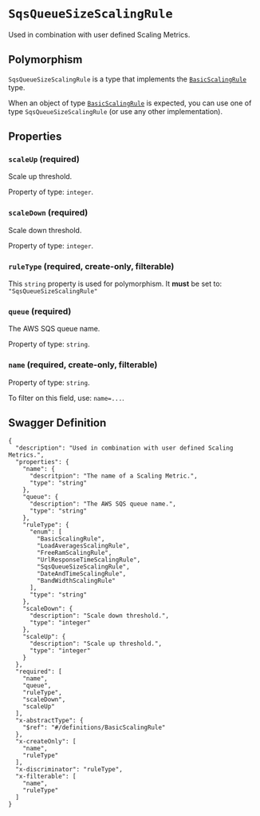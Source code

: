 # `SqsQueueSizeScalingRule` #

Used in combination with user defined Scaling Metrics.

## Polymorphism ##

`SqsQueueSizeScalingRule` is a type that implements the [`BasicScalingRule`](./../definitions/BasicScalingRule.mkd) type.

When an object of type [`BasicScalingRule`](./../definitions/BasicScalingRule.mkd) is expected, you can use one of type `SqsQueueSizeScalingRule`
(or use any other implementation).




## Properties ##

### `scaleUp` (required) ###

Scale up threshold.


Property of type: `integer`.




### `scaleDown` (required) ###

Scale down threshold.


Property of type: `integer`.




### `ruleType` (required, create-only, filterable) ###




This `string` property is used for polymorphism. It **must** be set to: `"SqsQueueSizeScalingRule"`


### `queue` (required) ###

The AWS SQS queue name.


Property of type: `string`.




### `name` (required, create-only, filterable) ###




Property of type: `string`.


To filter on this field, use: `name=...`.





## Swagger Definition ##

    {
      "description": "Used in combination with user defined Scaling Metrics.", 
      "properties": {
        "name": {
          "descritpion": "The name of a Scaling Metric.", 
          "type": "string"
        }, 
        "queue": {
          "description": "The AWS SQS queue name.", 
          "type": "string"
        }, 
        "ruleType": {
          "enum": [
            "BasicScalingRule", 
            "LoadAveragesScalingRule", 
            "FreeRamScalingRule", 
            "UrlResponseTimeScalingRule", 
            "SqsQueueSizeScalingRule", 
            "DateAndTimeScalingRule", 
            "BandWidthScalingRule"
          ], 
          "type": "string"
        }, 
        "scaleDown": {
          "description": "Scale down threshold.", 
          "type": "integer"
        }, 
        "scaleUp": {
          "description": "Scale up threshold.", 
          "type": "integer"
        }
      }, 
      "required": [
        "name", 
        "queue", 
        "ruleType", 
        "scaleDown", 
        "scaleUp"
      ], 
      "x-abstractType": {
        "$ref": "#/definitions/BasicScalingRule"
      }, 
      "x-createOnly": [
        "name", 
        "ruleType"
      ], 
      "x-discriminator": "ruleType", 
      "x-filterable": [
        "name", 
        "ruleType"
      ]
    }
